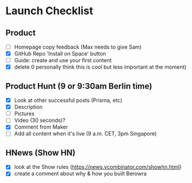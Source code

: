 # Launch Checklist

## Product

- [ ]  Homepage copy feedback (Max needs to give Sam)
- [x]  GitHub Repo 'Install on Space' button
- [ ]  Guide: create and use your first content 
- [x]  delete (I personally think this is cool but less important at the moment)

## Product Hunt (9 or 9:30am Berlin time)

- [x]  Look at other successful posts (Prisma, etc)
- [x]  Description
- [ ]  Pictures
- [ ]  Video (30 seconds)?
- [x]  Comment from Maker 
- [ ]  Add all content when it's live (9 a.m. CET, 3pm Singapore)

## HNews (Show HN)

- [x] look at the Show rules (https://news.ycombinator.com/showhn.html)
- [x] create a comment about why & how you built Berowra 
